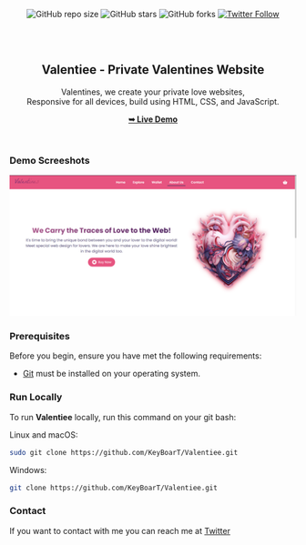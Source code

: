 <div align="center">
  
  ![GitHub repo size](https://img.shields.io/github/repo-size/KeyBoarT/Valentiee)
  ![GitHub stars](https://img.shields.io/github/stars/KeyBoarT/Valentiee?style=social)
  ![GitHub forks](https://img.shields.io/github/forks/KeyBoarT/Valentie?style=social)
[![Twitter Follow](https://img.shields.io/twitter/follow/MehmettSZR?style=social)](https://twitter.com/intent/follow?screen_name=MehmettSZR)

  <br />
  <br />

  <h2 align="center">Valentiee - Private Valentines Website</h2>

  Valentines, we create your private love websites, <br />Responsive for all devices, build using HTML, CSS, and JavaScript.

  <a href="https://valentie.netlify.app/"><strong>➥ Live Demo</strong></a>

</div>

<br />

### Demo Screeshots

![Valentiee Desktop Demo](./readme-images/screenshot.png "Desktop Demo")

### Prerequisites

Before you begin, ensure you have met the following requirements:

* [Git](https://git-scm.com/downloads "Download Git") must be installed on your operating system.

### Run Locally

To run **Valentiee** locally, run this command on your git bash:

Linux and macOS:

```bash
sudo git clone https://github.com/KeyBoarT/Valentiee.git
```

Windows:

```bash
git clone https://github.com/KeyBoarT/Valentiee.git
```

### Contact

If you want to contact with me you can reach me at [Twitter](https://www.twitter.com/MehmettSZR)
